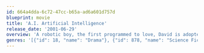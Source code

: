 ```yaml
---
id: 664a4dda-6c72-47cc-b65a-ad6a601d757d
blueprint: movie
title: 'A.I. Artificial Intelligence'
release_date: '2001-06-29'
overview: 'A robotic boy, the first programmed to love, David is adopted as a test case by a Cybertronics employee and his wife. Though he gradually becomes their child, a series of unexpected circumstances make this life impossible for David. Without final acceptance by humans or machines, David embarks on a journey to discover where he truly belongs, uncovering a world in which the line between robot and machine is both vast and profoundly thin.'
genres: '[{"id": 18, "name": "Drama"}, {"id": 878, "name": "Science Fiction"}, {"id": 12, "name": "Adventure"}]'
---
```

